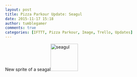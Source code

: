 ```yaml
---
layout: post
title: Pizza Parkour Update: Seagul
date: 2015-11-17 15:18
author: tumblegamer
comments: true
categories: [IFTTT, Pizza Parkour, Image, Trello, Updates]
---
```

New sprite of a seagal<a href="https://10trowc.wordpress.com/2015/11/17/pizza-parkour-update-seagul/seagul/" rel="attachment wp-att-527"><img class="alignleft  wp-image-527" src="https://10trowc.files.wordpress.com/2015/11/seagul.png" alt="seagul" width="89" height="89" /></a>
